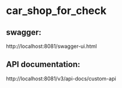 # car_shop_for_check

## swagger:

http://localhost:8081/swagger-ui.html

## API documentation:

http://localhost:8081/v3/api-docs/custom-api

